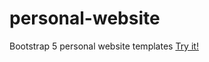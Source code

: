 # personal-website
Bootstrap 5 personal website templates
<a href="https://maksimkorzh.github.io/personal-website/index.html">Try it!</a>

